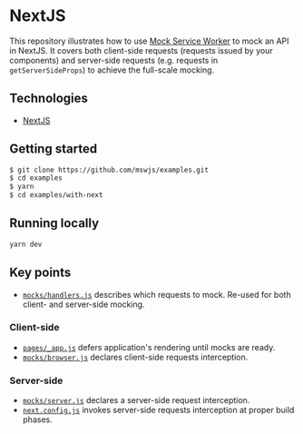 # NextJS

This repository illustrates how to use [Mock Service Worker](https://github.com/mswjs/msw) to mock an API in NextJS. It covers both client-side requests (requests issued by your components) and server-side requests (e.g. requests in `getServerSideProps`) to achieve the full-scale mocking.

## Technologies

- [NextJS](https://nextjs.org)

## Getting started

```bash
$ git clone https://github.com/mswjs/examples.git
$ cd examples
$ yarn
$ cd examples/with-next
```

## Running locally

```bash
yarn dev
```

## Key points

- [`mocks/handlers.js`](./mocks/handlers.js) describes which requests to mock. Re-used for both client- and server-side mocking.

### Client-side

- [`pages/_app.js`](./pages/_app.js) defers application's rendering until mocks are ready.
- [`mocks/browser.js`](./mocks/browser.js) declares client-side requests interception.

### Server-side

- [`mocks/server.js`](./mocks/server.js) declares a server-side request interception.
- [`next.config.js`](./next.config.js) invokes server-side requests interception at proper build phases.